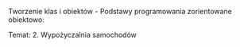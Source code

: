 Tworzenie klas i obiektów - Podstawy programowania zorientowane obiektowo:

Temat: 2. Wypożyczalnia samochodów
